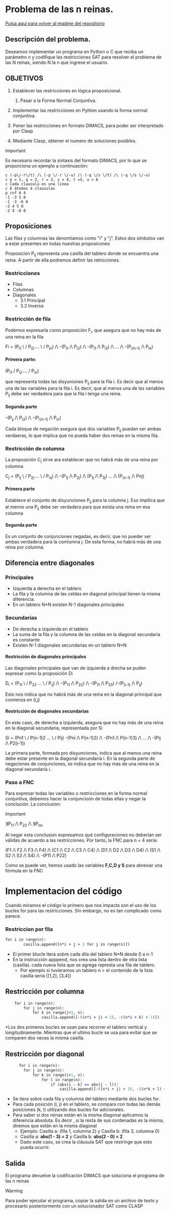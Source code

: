 # Problema de las n reinas.

[Pulsa aquí para volver al readme del repositorio](../README.md)

## Descripción del problema.

Deseamos implementar un programa en Python o C que reciba un parámetro n y codifique las restricciones SAT para resolver el problema de las N reinas, siendo N la n que ingrese el usuario.

## OBJETIVOS

1. Establecer las restricciones en lógica proposicional.

   1. Pasar a la Forma Normal Conjuntiva.

2. Implementar las restricciones en Pyhton usando la forma normal conjuntiva.

3. Poner las restricciones en formato DIMACS, para poder ser interpretado por Clasp

4. Mediante Clasp, obtener el numero de soluciones posibles.

> [!IMPORTANT]
> Es necesario recordar la sintaxis del formato DIMACS, por lo que se proporciona un ejemplo a continuación:
>
> ```
> c (-p\/-r\/t) /\ (-p \/-r \/-u) /\ (-q \/s \/t) /\ (-q \/s \/-u)
> c p = 1, q = 2, r = 3, s = 4, t =5, u = 6
> c Cada clausula es una linea
> c 6 átomos 4 clausulas
> p cnf 6 4
> -1 -3 5 0
> -1 -3 -6 0
> -2 4 5 0
> -2 4 -6 0
> ```

 ## Proposiciones

 Las filas y columnas las denomtamos como "i" y "j". Estos dos símbolos van a estar presentes en todas nuestras proposicones

 Proposición P<sub>ij</sub> representa una casilla del tablero donde se encuentra una reina. A partir de ella podremos definir las retricciones.

 ### Restricciones

 * Filas
 * Columnas
 * Diagonales
   * 3.1 Principal
   * 3.2 Inversa


### Restricción de fila
Podemos expresarla como proposición F<sub>i</sub>, que asegura que no hay más de una reina en la fila

Fi = (P<sub>i1</sub> \ / P<sub>i2</sub>.... \ / P<sub>in</sub>) /\ -(P<sub>i1</sub> /\ P<sub>i2</sub>) /\ -(P<sub>i1</sub> /\ P<sub>i3</sub>) /\ ... /\ -(P<sub>i(n-1)</sub> /\ P<sub>in</sub>)

#### Primera parte:

(P<sub>i1</sub> \/ P<sub>i2</sub>.... \/ P<sub>in</sub>)

que representa todas las disyuniones P<sub>ij</sub> para la fila i. Es decir que al menos una de las variables para la fila i. Es decir, que al menos una de las variables P<sub>ij</sub> debe ser verdadera para que la fila i tenga una reina.

#### Segunda parte

-(P<sub>ij</sub> /\ P<sub>i2</sub>) /\ -(P<sub>i(n-1)</sub> /\ P<sub>in</sub>)

Cada bloque de negación asegura que dos variables P<sub>ij</sub> puedan ser ambas verdaeras, lo que implica que no pueda haber dos reinas en la misma fila.

### Restricción de columna

La proposición C<sub>j</sub> sirve ara establecer que no habrá más de una reina por columna

C<sub>j</sub> = (P<sub>ij</sub> \ / P<sub>2j</sub>.... \ / P<sub>nj</sub>) /\ -(P<sub>1j</sub> /\ P<sub>2j</sub>) /\ (P<sub>1j</sub> /\ P<sub>3j</sub>) ... /\ (P<sub>(n-1)</sub> /\ P</sub>nj</sub>)

#### Primera parte 

Establece el conjunto de disyunciones P<sub>ij</sub> para la columna j. Eso impllica que al menos una P<sub>ij</sub> debe ser verdadera para que exista una reina en esa columna

#### Segunda parte 
Es un conjunto de conjunciones negadas, es decir, que no pueder ser ambas verdadera para la comlumna j. De esta forma, no habrá más de una reina por columna.

## Diferencia entre diagonales 
### Principales

* Izquierda a derecha en el tablero
* La fila y la columna de las celdas en diagonal principal tienen la misma diferencia.
* En un tablero N*N existen N-1 diagonales principales

### Secundarias

* De derecha a izquierda en el tablero
* La suma de la fila y la columna de las celdas en la diagonal secundaria es constante
* Existen N-1 diagonales secundarias en un tablero N*N

#### Restricción de diagonales principales
Las diagonales principales que van de izquierda a drecha se puden expresar como la proposición Di

D<sub>i</sub> = (P<sub>11</sub> \ / P<sub>22</sub> ... \ / P<sub>ij</sub>) /\ -(P<sub>11</sub> /\ P<sub>22</sub>) /\ -(P<sub>11</sub> /\ P<sub>33</sub>) /\-(P<sub>(i-1)</sub> /\ P<sub>ij</sub>)

Esto nos indica que no habrá más de una reina en la diagonal principal que comienza en (i,j)
#### Restricción de diagonales secundarias

En este caso, de derecha a izquierda, asegura que no hay más de una reina en la diagonal secundaria, representada por Si

Si = (Pn1 \ / P(n-1)2 ... \ / Pij) -(Pni /\ P(n-1)2) /\ -(Pn1 /\ P(n-1)3) /\ ... /\ -(Pij /\ P2(i-1))

La primera parte, formada pro disyunciones, indica que al menos una reina debe estar presente en la diagonal secundaria i.
En la segunda parte de negaciones de conjunciones, se indica que no hay más de una reina en la diagonal secundaria i.

### Paso a FNC
Para expresar todas las variables o restricciones en la forma normal conjuntiva, debemos hacer la conjuncioón de todas ellas y negar la conclución.
La conclusión:

>[!IMPORTANT]
>
> &exist;P<sub>11</sub> /\ P<sub>22</sub> /\ &exist;P<sub>nn</sub> 

Al negar esta conclusion expresamos qué configuraciones no deberían ser válidas de acuerdo a las restricciones. Por tanto, la FNC para n = 4 sería:

(F1 /\ F2 /\ F3 /\ F4) /\ (C1 /\ C2 /\ C3 /\ C4) /\ (D1 /\ D2 /\ D3 /\ D4) /\ (S1 /\ S2 /\ S3 /\ S4) /\ -(P11 /\ P22)

Como se puede ver, hemos usado las variables **F,C,D y S** para abreviar una fórmula en la FNC

# Implementacion del código

Cuando miramos el código lo primero que nos impacta son el uso de los bucles for para las restricciones. Sin embargo, no es tan complicado como parece.

### Restriccion por fila
```prolog
for i in range(n):
        casilla.append([n*i + j + 1 for j in range(n)])
```
* El primer blucle itera sobre cada dila del tablero N*N desde 0 a n-1
* En la instrucción apppend, nos crea una lista dentro de otra lista (casilla). cada nueva lista que se agrega represta una fila de tablero.
   * Por ejemplo si tuvieramos un tablero n = el contenido de la lista casilla sería [[1,2], [3,4]]

## Restricción por columna
```prolog
    for i in range(n):
        for j in range(n):
            for k in range(j+1, n):
                casilla.append([-((n*i + j) + 1), -((n*i + k) + 1)])
```
*Los dos primeros bucles se usan para recorrer el tablero vertical y longitudinamente. Mientras que el ultimo bucle se usa para evitar que se comparen dos veces la misma casilla.

## Restricción por diagonal
```prolog
      for i in range(n):
        for j in range(n):
            for k in range(i+1, n):
                for l in range(n):
                    if (abs(i - k) == abs(j - l)):
                        casilla.append([-((n*i + j) + 1), -((n*k + l) + 1)])
```

* Se itera sobre cada fila y columna del tablero mediante dos bucles for.
* Para cada posición (i, j) en el tablero, se compara con todas las demás posiciones (k, l) utilizando dos bucles for adicionales.
* Para saber si dos reinas están en la misma diagonal aplicamos la diferencia absoluta. Es decir , si la resta de sus cordenadas es la misma, diremos que están en la misma diagonal
   * Ejemplo: Casilla a: (fila 1, columna 2) y Casilla b: (fila 3, columna 0)
   * Casilla a: **abs(1 - 3) = 2** y Casilla b: **abs(2 - 0) = 2**
   * Dado este caso, se crea la cláusula SAT que restringe que esto pueda ocurrir.

## Salida

El programa devuelve la codificación DIMACS que soluciona el programa de las n reinas

> [!WARNING]
> Para poder ejecutar el programa, copiar la salida en un archivo de texto y procesarlo posteriormente con un solucionador SAT como CLASP

